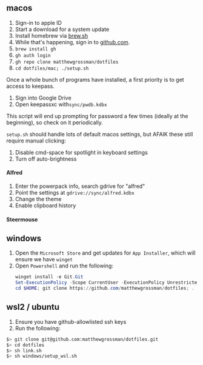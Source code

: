 ## macos
1. Sign-in to apple ID
1. Start a download for a system update
1. Install homebrew via [brew.sh](brew.sh)
1. While that's happening, sign in to [github.com](github.com).
1. `brew install gh`
1. `gh auth login`
1. `gh repo clone matthewgrossman/dotfiles`
1. `cd dotfiles/mac; ./setup.sh`

Once a whole bunch of programs have installed, a first priority is to get access to keepass.
1. Sign into Google Drive
1. Open keepassxc with`sync/pwdb.kdbx`

This script will end up prompting for password a few times (ideally at the beginning), so check on it periodically.

`setup.sh` should handle lots of default macos settings, but AFAIK these still require manual clicking:
1. Disable cmd-space for spotlight in keyboard settings
1. Turn off auto-brightness

#### Alfred
1. Enter the powerpack info, search gdrive for "alfred"
1. Point the settings at `gdrive://sync/alfred.kdbx`
1. Change the theme
1. Enable clipboard history

#### Steermouse


## windows
1. Open the `Microsoft Store` and get updates for `App Installer`, which will ensure we have `winget`
1. Open `Powershell` and run the following:
    ```powershell
    winget install -e Git.Git
    Set-ExecutionPolicy -Scope CurrentUser -ExecutionPolicy Unrestricted
    cd $HOME; git clone https://github.com/matthewgrossman/dotfiles; . .\dotfiles\windows\setup.ps1
    ```

## wsl2 / ubuntu
1. Ensure you have github-allowlisted ssh keys
1. Run the following:
```bash
$> git clone git@github.com:matthewgrossman/dotfiles.git
$> cd dotfiles
$> sh link.sh
$> sh windows/setup_wsl.sh
```
